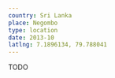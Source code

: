 ```yaml
---
country: Sri Lanka
place: Negombo
type: location
date: 2013-10
latlng: 7.1896134, 79.788041
---
```


TODO
